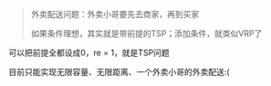> 外卖配送问题：外卖小哥要先去商家，再到买家
>
> 如果条件理想，其实就是带前提的TSP；添加条件，就类似VRP了

可以把前提全都设成0，re = 1，就是TSP问题

目前只能实现无限容量、无限距离、一个外卖小哥的外卖配送:(
